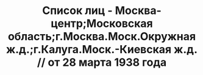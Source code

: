 ---
title: Список лиц - Москва-центр;Московская область;г.Москва.Моск.Окружная ж.д.;г.Калуга.Моск.-Киевская
  ж.д. // от 28 марта 1938 года
description: РГАСПИ, ф.17, оп.171, дело 415, лист 190
images:
- /disk/pictures/v07/17-171-415-190.jpg
- /disk/pictures/v07/17-171-415-191.jpg
- /disk/pictures/v07/17-171-415-192.jpg
- /disk/pictures/v07/17-171-415-193.jpg
- /disk/pictures/v07/17-171-415-194.jpg
- /disk/pictures/v07/17-171-415-195.jpg
---
